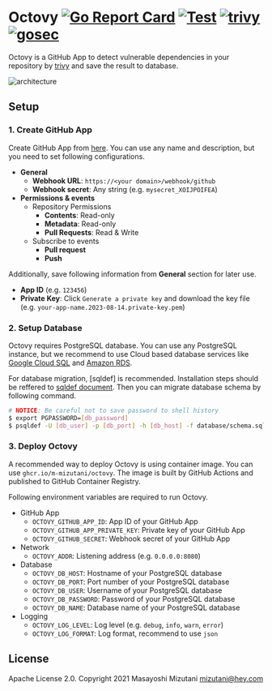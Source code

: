 # Octovy [![Go Report Card](https://goreportcard.com/badge/github.com/m-mizutani/octovy)](https://goreportcard.com/report/github.com/m-mizutani/octovy) [![Test](https://github.com/m-mizutani/octovy/actions/workflows/test.yml/badge.svg)](https://github.com/m-mizutani/octovy/actions/workflows/test.yml) [![trivy](https://github.com/m-mizutani/octovy/actions/workflows/trivy.yml/badge.svg)](https://github.com/m-mizutani/octovy/actions/workflows/trivy.yml) [![gosec](https://github.com/m-mizutani/octovy/actions/workflows/gosec.yml/badge.svg)](https://github.com/m-mizutani/octovy/actions/workflows/gosec.yml)

Octovy is a GitHub App to detect vulnerable dependencies in your repository by [trivy](https://github.com/aquasecurity/trivy) and save the result to database.

![architecture](https://github.com/m-mizutani/octovy/assets/605953/81eeb92d-a4e9-4baf-aae0-ace6b9dc447f)

## Setup

### 1. Create GitHub App

Create GitHub App from [here](https://github.com/settings/apps). You can use any name and description, but you need to set following configurations.

- **General**
  - **Webhook URL**: `https://<your domain>/webhook/github`
  - **Webhook secret**: Any string (e.g. `mysecret_XOIJPOIFEA`)
- **Permissions & events**
  - Repository Permissions
    - **Contents**: Read-only
    - **Metadata**: Read-only
    - **Pull Requests**: Read & Write
  - Subscribe to events
    - **Pull request**
    - **Push**

Additionally, save following information from **General** section for later use.

- **App ID** (e.g. `123456`)
- **Private Key**: Click `Generate a private key` and download the key file (e.g. `your-app-name.2023-08-14.private-key.pem`)

### 2. Setup Database

Octovy requires PostgreSQL database. You can use any PostgreSQL instance, but we recommend to use Cloud based database services like [Google Cloud SQL](https://cloud.google.com/sql) and [Amazon RDS](https://aws.amazon.com/rds/).

For database migration, [sqldef] is recommended. Installation steps should be reffered to [sqldef document](https://github.com/k0kubun/sqldef). Then you can migrate database schema by following command.

```bash
# NOTICE: Be careful not to save password to shell history
$ export PGPASSWORD=[db_password]
$ psqldef -U [db_user] -p [db_port] -h [db_host] -f database/schema.sql [db_name]
```

### 3. Deploy Octovy

A recommended way to deploy Octovy is using container image. You can use `ghcr.io/m-mizutani/octovy`. The image is built by GitHub Actions and published to GitHub Container Registry.

Following environment variables are required to run Octovy.

- GitHub App
  - `OCTOVY_GITHUB_APP_ID`: App ID of your GitHub App
  - `OCTOVY_GITHUB_APP_PRIVATE_KEY`: Private key of your GitHub App
  - `OCTOVY_GITHUB_SECRET`: Webhook secret of your GitHub App
- Network
  - `OCTOVY_ADDR`: Listening address (e.g. `0.0.0.0:8080`)
- Database
  - `OCTOVY_DB_HOST`: Hostname of your PostgreSQL database
  - `OCTOVY_DB_PORT`: Port number of your PostgreSQL database
  - `OCTOVY_DB_USER`: Username of your PostgreSQL database
  - `OCTOVY_DB_PASSWORD`: Password of your PostgreSQL database
  - `OCTOVY_DB_NAME`: Database name of your PostgreSQL database
- Logging
  - `OCTOVY_LOG_LEVEL`: Log level (e.g. `debug`, `info`, `warn`, `error`)
  - `OCTOVY_LOG_FORMAT`: Log format, recommend to use `json`

## License

Apache License 2.0. Copyright 2021 Masayoshi Mizutani <mizutani@hey.com>
